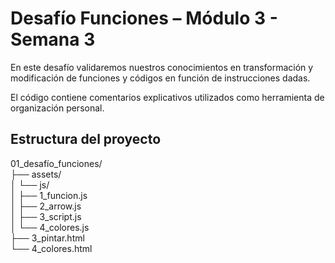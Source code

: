 # Desafío Funciones – Módulo 3 - Semana 3

En este desafío validaremos nuestros conocimientos en transformación y modificación de funciones y códigos en función de instrucciones dadas.

El código contiene comentarios explicativos utilizados como herramienta de organización personal.

## Estructura del proyecto

01_desafío_funciones/  
├── assets/  
│   └── js/  
│       ├── 1_funcion.js  
│       ├── 2_arrow.js  
│       ├── 3_script.js  
│       └── 4_colores.js  
├── 3_pintar.html  
└── 4_colores.html
